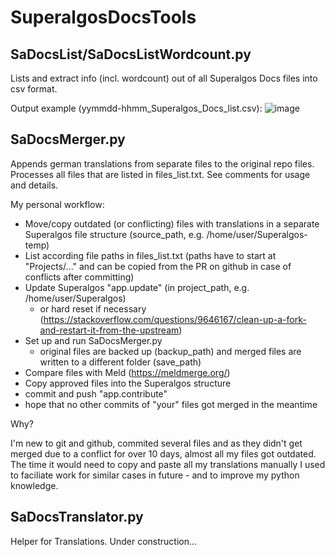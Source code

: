 # SuperalgosDocsTools

## SaDocsList/SaDocsListWordcount.py

Lists and extract info (incl. wordcount) out of all Superalgos Docs files into csv format.

Output example (yymmdd-hhmm_Superalgos_Docs_list.csv):
![image](https://user-images.githubusercontent.com/76875781/149655552-1d0a688f-1bd2-4338-b700-0483b4673934.png)

## SaDocsMerger.py

Appends german translations from separate files to the original repo files. Processes all files that are listed in files_list.txt.
See comments for usage and details.

My personal workflow:
- Move/copy outdated (or conflicting) files with translations in a separate Superalgos file structure (source_path, e.g. /home/user/Superalgos-temp) 
- List according file paths in files_list.txt (paths have to start at "Projects/..." and can be copied from the PR on github in case of conflicts after committing)
- Update Superalgos "app.update" (in project_path, e.g. /home/user/Superalgos) 
  - or hard reset if necessary (https://stackoverflow.com/questions/9646167/clean-up-a-fork-and-restart-it-from-the-upstream)
- Set up and run SaDocsMerger.py 
  - original files are backed up (backup_path) and merged files are written to a different folder (save_path)
- Compare files with Meld (https://meldmerge.org/)
- Copy approved files into the Superalgos structure
- commit and push "app.contribute"
- hope that no other commits of "your" files got merged in the meantime

Why?

I'm new to git and github, commited several files and as they didn't get merged due to a conflict for over 10 days, almost all my files got outdated. The time it would need to copy and paste all my translations manually I used to faciliate work for similar cases in future - and to improve my python knowledge.

## SaDocsTranslator.py

Helper for Translations. Under construction...
